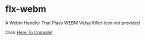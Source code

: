 # flx-webm
A Webm Handler That Plays WEBM
Vidya Killer
Icon not provided

Click [Here To Compile!](https://gamebanana.com/tuts/13935)
